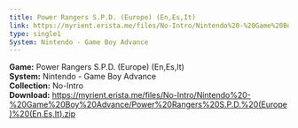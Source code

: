 ```yaml
---
title: Power Rangers S.P.D. (Europe) (En,Es,It)
link: https://myrient.erista.me/files/No-Intro/Nintendo%20-%20Game%20Boy%20Advance/Power%20Rangers%20S.P.D.%20(Europe)%20(En,Es,It).zip
type: single1
System: Nintendo - Game Boy Advance
---
```

<b>Game:</b> Power Rangers S.P.D. (Europe) (En,Es,It)<br>
<b>System:</b> Nintendo - Game Boy Advance<br>
<b>Collection:</b> No-Intro<br>
<b>Download:</b> https://myrient.erista.me/files/No-Intro/Nintendo%20-%20Game%20Boy%20Advance/Power%20Rangers%20S.P.D.%20(Europe)%20(En,Es,It).zip